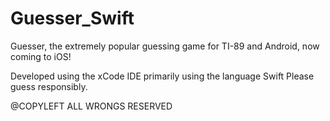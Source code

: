 # Guesser_Swift
Guesser, the extremely popular guessing game for TI-89 and Android, now coming to iOS!

Developed using the xCode IDE primarily using the language Swift
Please guess responsibly.


















@COPYLEFT ALL WRONGS RESERVED
